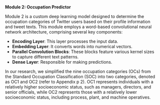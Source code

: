 **Module 2: Occupation Predictor**

Module 2 is a custom deep learning model designed to determine the occupation categories of Twitter users based on their profile information and tweet texts. This module employs a word-based convolutional neural network architecture, comprising several key components:

- **Encoding Layer**: This layer processes the input data.
- **Embedding Layer**: It converts words into numerical vectors.
- **Parallel Convolution Blocks**: These blocks feature various kernel sizes to capture different text patterns.
- **Dense Layer**: Responsible for making predictions.

In our research, we simplified the nine occupation categories (OCs) from the Standard Occupation Classification (SOC) into two categories, denoted as OC1 and OC2 (refer to Appendix p 2). OC1 represents individuals with a relatively higher socioeconomic status, such as managers, directors, and senior officials, while OC2 represents those with a relatively lower socioeconomic status, including process, plant, and machine operatives.
